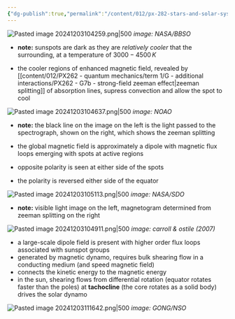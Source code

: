 ```yaml
---
{"dg-publish":true,"permalink":"/content/012/px-282-stars-and-solar-system/term-2-solar-system/g-the-sun/px-282-g3-sunspots/","noteIcon":"1","created":"2025-08-27T13:14:32.567+01:00","updated":"2025-05-08T10:53:49.000+01:00"}
---
```


![Pasted image 20241203104259.png|500](/img/user/pics/Pasted%20image%2020241203104259.png)
*image: NASA/BBSO*
- **note:** sunspots are dark as they are *relatively cooler* that the surrounding, at a temperature of $3000-4500\,K$

- the cooler regions of enhanced magnetic field, revealed by [[content/012/PX262 - quantum mechanics/term 1/G - additional interactions/PX262 - G7b - strong-field zeeman effect\|zeeman splitting]] of absorption lines, supress convection and allow the spot to cool

![Pasted image 20241203104637.png|500](/img/user/pics/Pasted%20image%2020241203104637.png)
*image: NOAO*

- **note:** the black line on the image on the left is the light passed to the spectrograph, shown on the right, which shows the zeeman splitting

- the global magnetic field is approximately a dipole with magnetic flux loops emerging with spots at active regions
- opposite polarity is seen at either side of the spots
- the polarity is reversed either side of the equator

![Pasted image 20241203105113.png|500](/img/user/pics/Pasted%20image%2020241203105113.png)
*image: NASA/SDO*

- **note:** visible light image on the left, magnetogram determined from zeeman splitting on the right

![Pasted image 20241203104911.png|500](/img/user/pics/Pasted%20image%2020241203104911.png)
*image: carroll & ostile (2007)*

- a large-scale dipole field is present with higher order flux loops associated with sunspot groups
- generated by magnetic dynamo, requires bulk shearing flow in a conducting medium (and speed magnetic field)
- connects the kinetic energy to the magnetic energy
- in the sun, shearing flows from differential rotation (equator rotates faster than the poles) at **tachocline** (the core rotates as a solid body) drives the solar dynamo

![Pasted image 20241203111642.png|500](/img/user/pics/Pasted%20image%2020241203111642.png)
*image: GONG/NSO*
